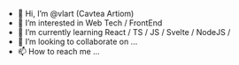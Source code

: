 - 👋 Hi, I’m @vlart (Cavtea Artiom)
- 👀 I’m interested in Web Tech / FrontEnd
- 🌱 I’m currently learning React / TS / JS / Svelte / NodeJS / 
- 💞️ I’m looking to collaborate on ...
- 📫 How to reach me ...

<!---
vlart/vlart is a ✨ special ✨ repository because its `README.md` (this file) appears on your GitHub profile.
You can click the Preview link to take a look at your changes.
--->

